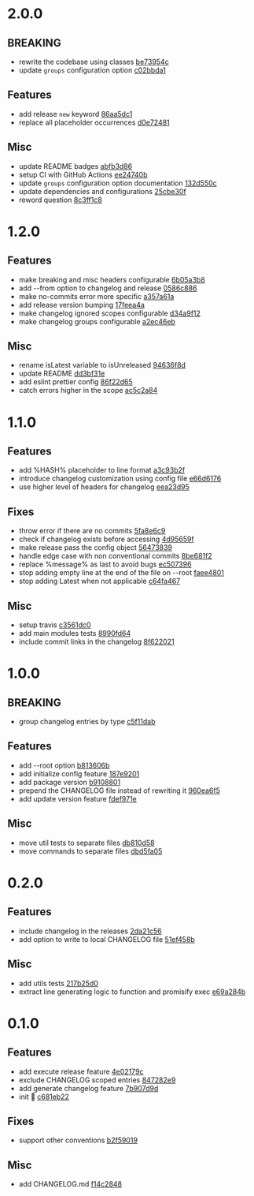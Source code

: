 # 2.0.0

## BREAKING

- rewrite the codebase using classes [be73954c](https://github.com/lekterable/perfekt/commit/be73954cc6cd4f9d9b1411e778e1065d9d24d162)
- update `groups` configuration option [c02bbda1](https://github.com/lekterable/perfekt/commit/c02bbda1489af11372198c01e75110cbac1ebbf3)

## Features

- add release `new` keyword [86aa5dc1](https://github.com/lekterable/perfekt/commit/86aa5dc18c363514e518b16b6eeb0bb2c5d94617)
- replace all placeholder occurrences [d0e72481](https://github.com/lekterable/perfekt/commit/d0e72481e9b9dc2bed8e495b8943d2d90399db32)

## Misc

- update README badges [abfb3d86](https://github.com/lekterable/perfekt/commit/abfb3d86c05b3680a6aed505d0f9194f13912878)
- setup CI with GitHub Actions [ee24740b](https://github.com/lekterable/perfekt/commit/ee24740b920b22e916ca5ab0449abb08e99143c4)
- update `groups` configuration option documentation [132d550c](https://github.com/lekterable/perfekt/commit/132d550cf4efff99c2982bd3568b67179ef9ac5d)
- update dependencies and configurations [25cbe30f](https://github.com/lekterable/perfekt/commit/25cbe30fa5e641068842b2e9af8888eacf10c238)
- reword question [8c3ff1c8](https://github.com/lekterable/perfekt/commit/8c3ff1c8776cb3cf739b5c8133fa2883b7909f7a)

# 1.2.0

## Features

- make breaking and misc headers configurable [6b05a3b8](https://github.com/lekterable/perfekt/commit/6b05a3b8430eb18af4c2d9fa67addc78c7357cfb)
- add --from option to changelog and release [0586c886](https://github.com/lekterable/perfekt/commit/0586c8867ef43fabe18a34bf496e65288055120d)
- make no-commits error more specific [a357a61a](https://github.com/lekterable/perfekt/commit/a357a61a4197d01201a84b9ae7ed7f447e16c7d7)
- add release version bumping [17feea4a](https://github.com/lekterable/perfekt/commit/17feea4af5e339532d680a6ef6e9ec331f8abd2e)
- make changelog ignored scopes configurable [d34a9f12](https://github.com/lekterable/perfekt/commit/d34a9f12500df6ea21a17b85b783a41b1fca5347)
- make changelog groups configurable [a2ec46eb](https://github.com/lekterable/perfekt/commit/a2ec46eb9e962a79a9153300adc2229af182d4a6)

## Misc

- rename isLatest variable to isUnreleased [94636f8d](https://github.com/lekterable/perfekt/commit/94636f8d11864a5c5c0b9f1377e689858b04c7d5)
- update README [dd3bf31e](https://github.com/lekterable/perfekt/commit/dd3bf31edd0df6b27bec7764c731bef4fda1971d)
- add eslint prettier config [86f22d65](https://github.com/lekterable/perfekt/commit/86f22d65f117bf26fc9fd1596e3c074acf58d3b8)
- catch errors higher in the scope [ac5c2a84](https://github.com/lekterable/perfekt/commit/ac5c2a84546ff5675ff239566fa7f9b93a9afab9)

# 1.1.0

## Features

- add %HASH% placeholder to line format [a3c93b2f](https://github.com/lekterable/perfekt/commit/a3c93b2f6620e467fb58a87953a8a8c9a626aadc)
- introduce changelog customization using config file [e66d6176](https://github.com/lekterable/perfekt/commit/e66d61767f1013360cc45fb653f498c1e944a7b0)
- use higher level of headers for changelog [eea23d95](https://github.com/lekterable/perfekt/commit/eea23d9532ef27fc1350247512ee8289532408ad)

## Fixes

- throw error if there are no commits [5fa8e6c9](https://github.com/lekterable/perfekt/commit/5fa8e6c9996444fa0d17493cf1e379a696682696)
- check if changelog exists before accessing [4d95659f](https://github.com/lekterable/perfekt/commit/4d95659f302e0fe968154e17214876849172509f)
- make release pass the config object [56473839](https://github.com/lekterable/perfekt/commit/56473839b2887ea3962546eeb88ce0ad2a098365)
- handle edge case with non conventional commits [8be681f2](https://github.com/lekterable/perfekt/commit/8be681f2483c5255caa6c6a5c12a452465d10a22)
- replace %message% as last to avoid bugs [ec507396](https://github.com/lekterable/perfekt/commit/ec5073967f83dbcfc98b0ba17a1aa9659a042385)
- stop adding empty line at the end of the file on --root [faee4801](https://github.com/lekterable/perfekt/commit/faee480108aab450a606ac8132f89c9f42ec8ab3)
- stop adding Latest when not applicable [c64fa467](https://github.com/lekterable/perfekt/commit/c64fa4673612f90b349d125912f07d5db4140bcd)

## Misc

- setup travis [c3561dc0](https://github.com/lekterable/perfekt/commit/c3561dc0c18151fc38a0415556211ffe7cff83bf)
- add main modules tests [8990fd64](https://github.com/lekterable/perfekt/commit/8990fd64de5ababc39eba8e8c9b2d7b2509216ef)
- include commit links in the changelog [8f622021](https://github.com/lekterable/perfekt/commit/8f622021665bc6076d00fde6527800980eba836a)

# 1.0.0

## BREAKING

- group changelog entries by type [c5f11dab](https://github.com/lekterable/perfekt/commit/c5f11dab8f350e3765e0435122494fac959bf3da)

## Features

- add --root option [b813606b](https://github.com/lekterable/perfekt/commit/b813606b18a1bdd1acb89db615db26705dcc72f4)
- add initialize config feature [187e9201](https://github.com/lekterable/perfekt/commit/187e92014cbeaa576cfca2218e8bf6d406fc724a)
- add package version [b9108801](https://github.com/lekterable/perfekt/commit/b91088017bbc059063d0ced001427b1b1ec03da2)
- prepend the CHANGELOG file instead of rewriting it [960ea6f5](https://github.com/lekterable/perfekt/commit/960ea6f5b301d181da1a6f644627af183e1e513e)
- add update version feature [fdef971e](https://github.com/lekterable/perfekt/commit/fdef971e2cb81062be1dedefac4da1c8d1b36dd7)

## Misc

- move util tests to separate files [db810d58](https://github.com/lekterable/perfekt/commit/db810d5879dbfb9ea5981750285d09bef760ea15)
- move commands to separate files [dbd5fa05](https://github.com/lekterable/perfekt/commit/dbd5fa05035bb0a7b8279155cb987e85f882a503)

# 0.2.0

## Features

- include changelog in the releases [2da21c56](https://github.com/lekterable/perfekt/commit/2da21c56b13af5ea23e6c3660bf67dd7dffcae8a)
- add option to write to local CHANGELOG file [51ef458b](https://github.com/lekterable/perfekt/commit/51ef458bb35d3bbdcf149d37c640b0f0d2c09bf0)

## Misc

- add utils tests [217b25d0](https://github.com/lekterable/perfekt/commit/217b25d0b22b0280178f776a6a8e294b9d32ef6c)
- extract line generating logic to function and promisify exec [e69a284b](https://github.com/lekterable/perfekt/commit/e69a284b02c7a70c6c2d0c297c663235c8d3dacd)

# 0.1.0

## Features

- add execute release feature [4e02179c](https://github.com/lekterable/perfekt/commit/4e02179cae1234d7083036024080a3f25fcb52c2)
- exclude CHANGELOG scoped entries [847282e9](https://github.com/lekterable/perfekt/commit/847282e92d695a14b1bd1201197e39b3c890621e)
- add generate changelog feature [7b907d9d](https://github.com/lekterable/perfekt/commit/7b907d9dde9ad20a2138c06332ba920522f42dab)
- init :seedling: [c681eb22](https://github.com/lekterable/perfekt/commit/c681eb22a1b2662d0ddc168d2989d2f31be93d97)

## Fixes

- support other conventions [b2f59019](https://github.com/lekterable/perfekt/commit/b2f5901922505efbfb6dd684252e8df0cdffeeb2)

## Misc

- add CHANGELOG.md [f14c2848](https://github.com/lekterable/perfekt/commit/f14c28483e506dcec028d040eb1dfaf7c04dd2f6)
